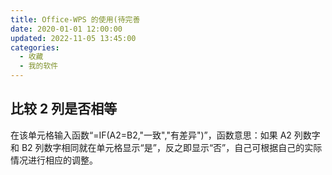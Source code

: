 ```yaml
---
title: Office-WPS 的使用(待完善
date: 2020-01-01 12:00:00
updated: 2022-11-05 13:45:00
categories:
  - 收藏
  - 我的软件
---
```


## 比较 2 列是否相等

在该单元格输入函数“=IF(A2=B2,"一致","有差异")”，函数意思：如果 A2 列数字和 B2 列数字相同就在单元格显示“是”，反之即显示“否”，自己可根据自己的实际情况进行相应的调整。
